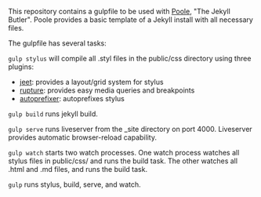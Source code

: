 This repository contains a gulpfile to be used with [Poole](https://github.com/poole/poole), "The Jekyll Butler". Poole provides a basic template of a Jekyll install with all necessary files.

The gulpfile has several tasks:

`gulp stylus` will compile all .styl files in the public/css directory using three plugins:

- [jeet](https://github.com/mojotech/jeet): provides a layout/grid system for stylus
- [rupture](https://github.com/jenius/rupture): provides easy media queries and breakpoints
- [autoprefixer](https://github.com/jenius/autoprefixer-stylus): autoprefixes stylus

`gulp build` runs jekyll build.

`gulp serve` runs liveserver from the _site directory on port 4000. Liveserver provides automatic browser-reload capability.

`gulp watch` starts two watch processes. One watch process watches all stylus files in public/css/ and runs the build task. The other watches all .html and .md files, and runs the build task.

`gulp` runs stylus, build, serve, and watch.




